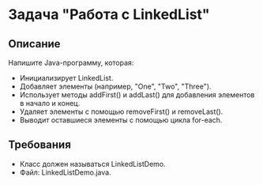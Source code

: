 # Задача "Работа с LinkedList"

## Описание

Напишите Java-программу, которая:

- Инициализирует LinkedList<String>.
- Добавляет элементы (например, "One", "Two", "Three").
- Использует методы addFirst() и addLast() для добавления элементов в начало и конец.
- Удаляет элементы с помощью removeFirst() и removeLast().
- Выводит оставшиеся элементы с помощью цикла for-each.

## Требования

- Класс должен называться LinkedListDemo.
- Файл: LinkedListDemo.java.
